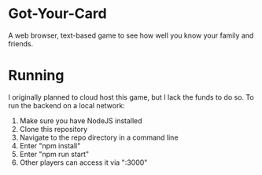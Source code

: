 # Got-Your-Card
A web browser, text-based game to see how well you know your family and friends.

# Running
I originally planned to cloud host this game, but I lack the funds to do so.
To run the backend on a local network:
1. Make sure you have NodeJS installed
2. Clone this repository
3. Navigate to the repo directory in a command line
4. Enter "npm install" 
5. Enter "npm run start"
6. Other players can access it via "<your ip address>:3000"
